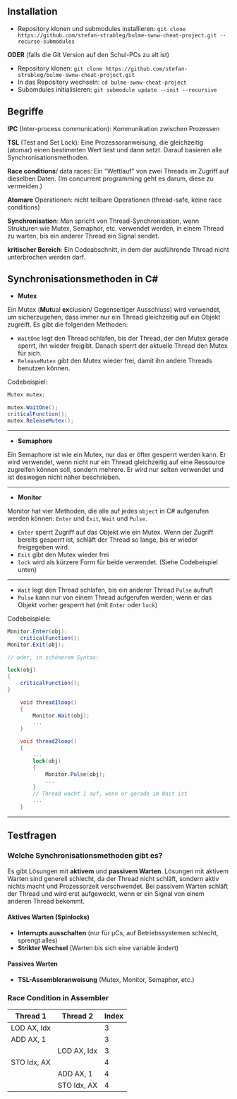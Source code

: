 ## Installation

* Repository klonen und submodules installieren: `git clone https://github.com/stefan-strableg/bulme-swnw-cheat-project.git --recurse-submodules`

**ODER** (falls die Git Version auf den Schul-PCs zu alt ist)

* Repository klonen: `git clone https://github.com/stefan-strableg/bulme-swnw-cheat-project.git`
* In das Repository wechseln: `cd bulme-swnw-cheat-project`
* Subomdules initialisieren: `git submodule update --init --recursive`


## Begriffe

**IPC** (Inter-process communication): Kommunikation zwischen Prozessen

**TSL** (Test and Set Lock): Eine Prozessoranweisung, die gleichzeitig (atomar) einen bestimmten Wert liest und dann setzt. Darauf basieren alle Synchronisationsmethoden.

**Race conditions**/ data races: Ein "Wettlauf" von zwei Threads im Zugriff auf dieselben Daten. (Im concurrent programming geht es darum, diese zu vermeiden.)

**Atomare** Operationen: nicht teilbare Operationen (thread-safe, keine race conditions)

**Synchronisation**: Man spricht von Thread-Synchronisation, wenn Strukturen wie Mutex, Semaphor, etc. verwendet werden, in einem Thread zu warten, bis ein anderer Thread ein Signal sendet.

**kritischer Bereich**: Ein Codeabschnitt, in dem der ausführende Thread nicht unterbrochen werden darf.


## **Synchronisationsmethoden** in C#

* **Mutex**

Ein Mutex (**Mut**ual **ex**clusion/ Gegenseitiger Ausschluss) wird verwendet, um sicherzugehen, dass immer nur ein Thread gleichzeitig auf ein Objekt zugreift. Es gibt die folgenden Methoden:

* `WaitOne` legt den Thread schlafen, bis der Thread, der den Mutex gerade sperrt, ihn wieder freigibt. Danach sperrt der aktuelle Thread den Mutex für sich.
* `ReleaseMutex` gibt den Mutex wieder frei, damit ihn andere Threads benutzen können.

Codebeispiel:

```cs
Mutex mutex;

mutex.WaitOne();
criticalFunction();
mutex.ReleaseMutex();
```

---

* **Semaphore**

Ein Semaphore ist wie ein Mutex, nur das er öfter gesperrt werden kann. Er wird verwendet, wenn nicht nur ein Thread gleichzeitig auf eine Ressource zugreifen können soll, sondern mehrere.
Er wird nur selten verwendet und ist deswegen nicht näher beschrieben.

---


* **Monitor**

Monitor hat vier Methoden, die alle auf jedes `object` in C# aufgerufen werden können: `Enter` und `Exit`, `Wait` und `Pulse`.

* `Enter` sperrt Zugriff auf das Objekt wie ein Mutex. Wenn der Zugriff bereits gesperrt ist, schläft der Thread so lange, bis er wieder freigegeben wird.
* `Exit` gibt den Mutex wieder frei
* `lock` wird als kürzere Form für beide verwendet. (Siehe Codebeispiel unten)

---

* `Wait` legt den Thread schlafen, bis ein anderer Thread `Pulse` aufruft
* `Pulse` kann nur von einem Thread aufgerufen werden, wenn er das Objekt vorher gesperrt hat (mit `Enter` oder `lock`)

Codebeispiele:

```cs
Monitor.Enter(obj);
    criticalFunction();
Monitor.Exit(obj);

// oder, in schönerem Syntax:

lock(obj)
{
    criticalFunction();
}
```

```cs
    void thread1loop()
    {
        Monitor.Wait(obj);
        ...
    }

    void thread2loop()
    {
        ...
        lock(obj)
        {
            Monitor.Pulse(obj); 
            ...
        }
        // Thread wacht 1 auf, wenn er gerade im Wait ist
        ...
    }
```
---

## Testfragen

### **Welche Synchronisationsmethoden gibt es?**

Es gibt Lösungen mit **aktivem** und **passivem Warten**. Lösungen mit aktivem Warten sind generell schlecht, da der Thread nicht schläft, sondern aktiv nichts macht und Prozessorzeit verschwendet. Bei passivem Warten schläft der Thread und wird erst aufgeweckt, wenn er ein Signal von einem anderen Thread bekommt.

#### Aktives Warten (Spinlocks)

* **Interrupts ausschalten** (nur für µCs, auf Betriebssystemen schlecht, sprengt alles)
* **Strikter Wechsel** (Warten bis sich eine variable ändert)

#### Passives Warten

* **TSL-Assembleranweisung** (Mutex, Monitor, Semaphor, etc.)

### Race Condition in Assembler

|Thread 1|Thread 2| Index|
|---|---|---|
|LOD AX, Idx||3|
|ADD AX, 1||3|
||LOD AX, Idx|3|
|STO Idx, AX||4|
||ADD AX, 1|4|
||STO Idx, AX|4|


